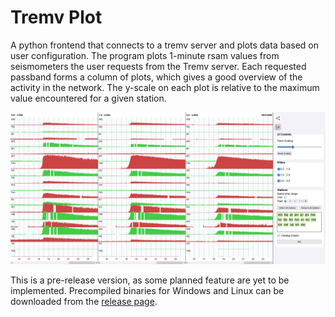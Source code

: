 # Tremv Plot
A python frontend that connects to a tremv server and plots data based on user configuration.
The program plots 1-minute rsam values from seismometers the user requests from the Tremv server.
Each requested passband forms a column of plots, which gives a good overview of the activity in the network.
The y-scale on each plot is relative to the maximum value encountered for a given station.

<p align="center">
	<img src="extra/screenshot.png">
<p>

This is a pre-release version, as some planned feature are yet to be implemented.
Precompiled binaries for Windows and Linux can be downloaded from the [release page](https://github.com/tremv/tremv_plot/releases).
